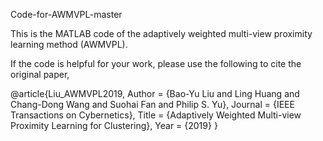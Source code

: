Code-for-AWMVPL-master

This is the MATLAB code of the adaptively weighted multi-view proximity learning method (AWMVPL). 

If the code is helpful for your work, please use the following to cite the original paper, 

@article{Liu_AWMVPL2019,
	Author = {Bao-Yu Liu and Ling Huang and Chang-Dong Wang and Suohai Fan and Philip S. Yu},
	Journal = {IEEE Transactions on Cybernetics},
	Title = {Adaptively Weighted Multi-view Proximity Learning for Clustering},
	Year = {2019}
}
